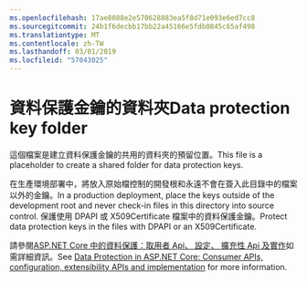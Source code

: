 ```yaml
---
ms.openlocfilehash: 17ae8088e2e570628883ea5f8d71e093e6ed7cc8
ms.sourcegitcommit: 24b1f6decbb17bb22a45166e5fdb0845c65af498
ms.translationtype: MT
ms.contentlocale: zh-TW
ms.lasthandoff: 03/01/2019
ms.locfileid: "57043025"
---
```

# <a name="data-protection-key-folder"></a><span data-ttu-id="6ffc9-101">資料保護金鑰的資料夾</span><span class="sxs-lookup"><span data-stu-id="6ffc9-101">Data protection key folder</span></span>

<span data-ttu-id="6ffc9-102">這個檔案是建立資料保護金鑰的共用的資料夾的預留位置。</span><span class="sxs-lookup"><span data-stu-id="6ffc9-102">This file is a placeholder to create a shared folder for data protection keys.</span></span>

<span data-ttu-id="6ffc9-103">在生產環境部署中，將放入原始檔控制的開發根和永遠不會在簽入此目錄中的檔案以外的金鑰。</span><span class="sxs-lookup"><span data-stu-id="6ffc9-103">In a production deployment, place the keys outside of the development root and never check-in files in this directory into source control.</span></span> <span data-ttu-id="6ffc9-104">保護使用 DPAPI 或 X509Certificate 檔案中的資料保護金鑰。</span><span class="sxs-lookup"><span data-stu-id="6ffc9-104">Protect data protection keys in the files with DPAPI or an X509Certificate.</span></span>

<span data-ttu-id="6ffc9-105">請參閱[ASP.NET Core 中的資料保護：取用者 Api、 設定、 擴充性 Api 及實作](https://docs.microsoft.com/aspnet/core/security/data-protection/)如需詳細資訊。</span><span class="sxs-lookup"><span data-stu-id="6ffc9-105">See [Data Protection in ASP.NET Core: Consumer APIs, configuration, extensibility APIs and implementation](https://docs.microsoft.com/aspnet/core/security/data-protection/) for more information.</span></span>
